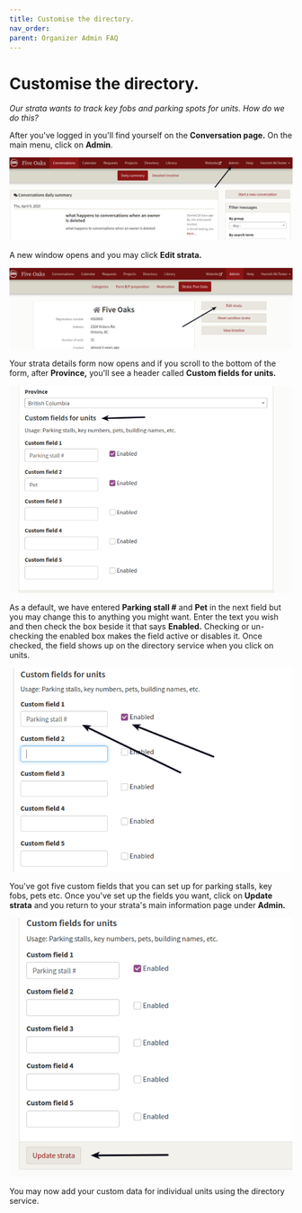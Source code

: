 ```yaml
---
title: Customise the directory.
nav_order: 
parent: Organizer Admin FAQ
---
```


# Customise the directory.

*Our strata wants to track key fobs and parking spots for units.  How do we do this?*

After you've logged in you'll find yourself on the **Conversation page.**  On the main menu, click on **Admin**.  

![choose admin](custom_fields/gotoadmin.png)


A new window opens and you may click **Edit strata.**  

![choose edit](custom_fields/chooseedit.png)

Your strata details form now opens and if you scroll to the bottom of the form, after **Province,**  you'll see a header called **Custom fields for units.**

![custom screen](custom_fields/customfields.png)

As a default, we have entered **Parking stall #** and **Pet** in the next field but you may change this to anything you might want.  Enter the text you wish and then check the box beside it that says **Enabled.**  Checking or un-checking the enabled box makes the field active or disables it.  Once checked, the field shows up on the directory service when you click on units.  

![enable](custom_fields/dataenable.png)

You've got five custom fields that you can set up for parking stalls, key fobs, pets etc.  Once you've set up the fields you want, click on **Update strata** and you return to your strata's main information page under **Admin.**

![update](custom_fields/update.png)

You may now add your custom data for individual units using the directory service.   
